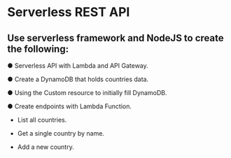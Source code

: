<!--

-->
# Serverless REST API

## Use serverless framework and NodeJS to create the following:

● Serverless API with Lambda and API Gateway.

● Create a DynamoDB that holds countries data.

● Using the Custom resource to initially fill DynamoDB.

● Create endpoints with Lambda Function.

- List all countries.

- Get a single country by name.

- Add a new country.
